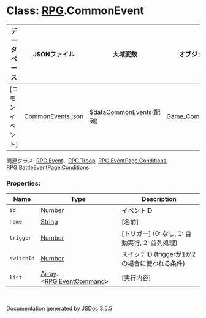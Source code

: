 # Class: [RPG](RPG.md).CommonEvent

| データベース| JSONファイル | 大域変数 | オブジェクト |
| --- | --- | --- | --- |
| [コモンイベント] | CommonEvents.json | [$dataCommonEvents](global.md#datacommonevents-arrayrpgcommonevent)(配列) | [Game_CommonEvent](Game_CommonEvent.md)  |

関連クラス: [RPG.Event](RPG.Event.md)、[RPG.Troop](RPG.Troop.md), [RPG.EventPage.Conditions](RPG.EventPage.Conditions.md), [RPG.BattleEventPage.Conditions](RPG.BattleEventPage.Conditions.md)


### Properties:

| Name | Type | Description |
| --- | --- | --- |
| `id` | [Number](Number.md) | イベントID |
| `name` | [String](String.md) | [名前] |
| `trigger` | [Number](Number.md) | [トリガー] \(0: なし, 1: 自動実行, 2: 並列処理) |
| `switchId` | [Number](Number.md) | スイッチID (triggerが1か2の場合に使われる条件) |
| `list` | [Array](Array.md).<[RPG.EventCommand](RPG.EventCommand.md)> | [実行内容] |

 <br>

  Documentation generated by [JSDoc 3.5.5](https://github.com/jsdoc3/jsdoc)
